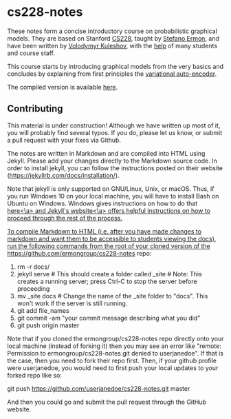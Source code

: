 # cs228-notes

These notes form a concise introductory course on probabilistic graphical models. They are based on Stanford [CS228](http://cs.stanford.edu/~ermon/cs228/index.html), taught by [Stefano Ermon](http://cs.stanford.edu/~ermon/), and have been written by [Volodymyr Kuleshov](http://www.stanford.edu/~kuleshov), with the [help](https://github.com/ermongroup/cs228-notes/commits/master) of many students and course staff.

This course starts by introducing graphical models from the very basics and concludes by explaining from first principles the [variational auto-encoder](https://ermongroup.github.io/cs228-notes/).

The compiled version is available [here](http://ermongroup.github.io/cs228-notes/).

## Contributing

This material is under construction! Although we have written up most of it, you will probably find several typos. If you do, please let us know, or submit a pull request with your fixes via Github.

The notes are written in Markdown and are compiled into HTML using Jekyll. Please add your changes directly to the Markdown source code. In order to install jekyll, you can follow the instructions posted on their website (https://jekyllrb.com/docs/installation/). 

Note that jekyll is only supported on GNU/Linux, Unix, or macOS. Thus, if you run Windows 10 on your local machine, you will have to install Bash on Ubuntu on Windows. Windows gives instructions on how to do that <a href="https://docs.microsoft.com/en-us/windows/wsl/install-win10">here<\a> and Jekyll's <a href="https://jekyllrb.com/docs/windows/">website<\a> offers helpful instructions on how to proceed through the rest of the process.

To compile Markdown to HTML (i.e. after you have made changes to markdown and want them to be accessible to students viewing the docs), 
run the following commands from the root of your cloned version of the https://github.com/ermongroup/cs228-notes repo:
1) rm -r docs/
2) jekyll serve  # This should create a folder called _site 
                 # Note: This creates a running server; press Ctrl-C to stop the server before proceeding
3) mv _site docs  # Change the name of the _site folder to "docs". This won't work if the server is still running.
4) git add file_names
5) git commit -am "your commit message describing what you did"
6) git push origin master

Note that if you cloned the ermongroup/cs228-notes repo directly onto your local machine (instead of forking it) then you may see an error like "remote: Permission to ermongroup/cs228-notes.git denied to userjanedoe". If that is the case, then you need to fork their repo first. Then, if your github profile were userjanedoe, you would need to first push your local updates to your forked repo like so:

git push https://github.com/userjanedoe/cs228-notes.git master

And then you could go and submit the pull request through the GitHub website.
